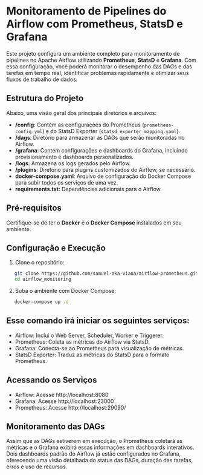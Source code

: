 # Monitoramento de Pipelines do Airflow com Prometheus, StatsD e Grafana

Este projeto configura um ambiente completo para monitoramento de pipelines no Apache Airflow utilizando **Prometheus**, **StatsD** e **Grafana**. Com essa configuração, você poderá monitorar o desempenho das DAGs e das tarefas em tempo real, identificar problemas rapidamente e otimizar seus fluxos de trabalho de dados.

## Estrutura do Projeto

Abaixo, uma visão geral dos principais diretórios e arquivos:

- **/config**: Contém as configurações do Prometheus (`prometheus-config.yml`) e do StatsD Exporter (`statsd_exporter_mapping.yaml`).
- **/dags**: Diretório para armazenar as DAGs que serão monitoradas no Airflow.
- **/grafana**: Contém configurações e dashboards do Grafana, incluindo provisionamento e dashboards personalizados.
- **/logs**: Armazena os logs gerados pelo Airflow.
- **/plugins**: Diretório para plugins customizados do Airflow, se necessário.
- **docker-compose.yaml**: Arquivo de configuração do Docker Compose para subir todos os serviços de uma vez.
- **requirements.txt**: Dependências adicionais para o Airflow.

## Pré-requisitos

Certifique-se de ter o **Docker** e o **Docker Compose** instalados em seu ambiente.

## Configuração e Execução

1. Clone o repositório:
```bash
   git clone https://github.com/samuel-aka-viana/airflow-prometheus.git
   cd airflow_monitoring
```
2. Suba o ambiente com Docker Compose:
```bash
   docker-compose up -d
```

## Esse comando irá iniciar os seguintes serviços:

* Airflow: Inclui o Web Server, Scheduler, Worker e Triggerer.
* Prometheus: Coleta as métricas do Airflow via StatsD.
* Grafana: Conecta-se ao Prometheus para visualização de métricas.
* StatsD Exporter: Traduz as métricas do StatsD para o formato Prometheus.

## Acessando os Serviços

* Airflow: Acesse http://localhost:8080
* Grafana: Acesse http://localhost:23000 
* Prometheus: Acesse http://localhost:29090/
## Monitoramento das DAGs

Assim que as DAGs estiverem em execução, o Prometheus coletará as métricas e o Grafana exibirá essas informações em dashboards interativos. Dois dashboards padrão do Airflow já estão configurados no Grafana, oferecendo uma visão detalhada do status das DAGs, duração das tarefas, erros e uso de recursos.